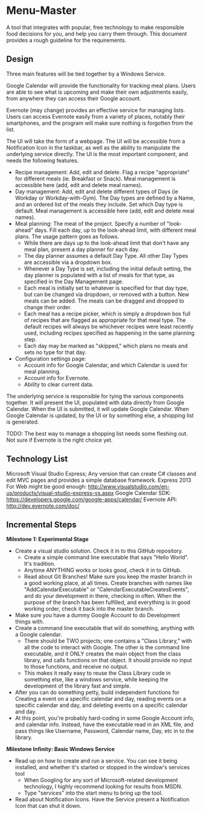 Menu-Master
===========

A tool that integrates with popular, free technology to make responsible food decisions for you, and help you carry them through. This document provides a rough guideline for the requirements.

Design
-------

Three main features will be tied together by a Windows Service.

Google Calendar will provide the functionality for tracking meal plans. Users are able to see what is upcoming and make their own adjustments easily, from anywhere they can access their Google account.

Evernote (may change) provides an effective service for managing lists. Users can access Evernote easily from a variety of places, notably their smartphones, and the program will make sure nothing is forgotten from the list.

The UI will take the form of a webpage. The UI will be accessible from a Notification Icon in the taskbar, as well as the ability to manipulate the underlying service directly. The UI is the most important component, and needs the following features.
* Recipe management: Add, edit and delete. Flag a recipe "appropriate" for different meals (ie. Breakfast or Snack). Meal management is accessible here (add, edit and delete meal names).
* Day management: Add, edit and delete different types of Days (ie Workday or Workday-with-Gym). The Day types are defined by a Name, and an ordered list of the meals they include. Set which Day type is default. Meal management is accessible here (add, edit and delete meal names).
* Meal planning: The meat of the project. Specify a number of "look-ahead" days. Fill each day, up to the look-ahead limit, with different meal plans. The usage pattern goes as follows.
	* While there are days up to the look-ahead limit that don't have any meal plan, present a day planner for each day.
	* The day planner assumes a default Day Type. All other Day Types are accessible via a dropdown box.
	* Whenever a Day Type is set, including the initial default setting, the day planner is populated with a list of meals for that type, as specified in the Day Management page.
	* Each meal is initially set to whatever is specified for that day type, but can be changed via dropdown, or removed with a button. New meals can be added. The meals can be dragged and dropped to change their order.
	* Each meal has a recipe picker, which is simply a dropdown box full of recipes that are flagged as appropriate for that meal type. The default recipes will always be whichever recipes were least recently used, including recipes specified as happening in the same planning step.
	* Each day may be marked as "skipped," which plans no meals and sets no type for that day.
* Configuration settings page:
	* Account info for Google Calendar, and which Calendar is used for meal planning.
	* Account info for Evernote.
	* Ability to clear current data.

The underlying service is responsible for tying the various components together. It will present the UI, populated with data directly from Google Calendar. When the UI is submitted, it will update Google Calendar. When Google Calendar is updated, by the UI or by something else, a shopping list is generated.

TODO: The best way to manage a shopping list needs some fleshing out. Not sure if Evernote is the right choice yet.

Technology List
-------

Microsoft Visual Studio Express; Any version that can create C# classes and edit MVC pages and provides a simple database framework. Express 2013 For Web might be good enough: http://www.visualstudio.com/en-us/products/visual-studio-express-vs.aspx
Google Calendar SDK: https://developers.google.com/google-apps/calendar/
Evernote API: http://dev.evernote.com/doc/

Incremental Steps
-------

**Milestone 1: Experimental Stage**
* Create a visual studio solution. Check it in to this GitHub repository.
	* Create a simple command line executable that says "Hello World". It's tradition.
	* Anytime ANYTHING works or looks good, check it in to GitHub.
	* Read about Git Branches! Make sure you keep the master branch in a good working place, at all times. Create branches with names like "AddCalendarExecutable" or "CalendarExecutableCreatesEvents", and do your development in there, checking in often. When the purpose of the branch has been fulfilled, and everything is in good working order, check it back into the master branch.
* Make sure you have a dummy Google Account to do Development things with.
* Create a command line executable that will do something, anything with a Google calendar.
	* There should be TWO projects; one contains a "Class Library," with all the code to interact with Google. The other is the command line executable, and it ONLY creates the main object from the class library, and calls functions on that object. It should provide no input to those functions, and receive no output.
	* This makes it really easy to reuse the Class Library code in something else, like a windows service, while keeping the development of the library fast and simple.
* After you can do something petty, build independent functions for Creating a event on a specific calendar and day, reading events on a specific calendar and day, and deleting events on a specific calendar and day.
* At this point, you're probably hard-coding in some Google Account info, and calendar info. Instead, have the executable read in an XML file, and pass things like Username, Password, Calendar name, Day, etc in to the library.



**Milestone Infinity: Basic Windows Service**
* Read up on how to create and run a service. You can see it being installed, and whether it's started or stopped in the window's services tool
	* When Googling for any sort of Microsoft-related development technology, I highly recommend looking for results from MSDN.
	* Type "services" into the start menu to bring up the tool.
* Read about Notification Icons. Have the Service present a Notification Icon that can shut it down.

